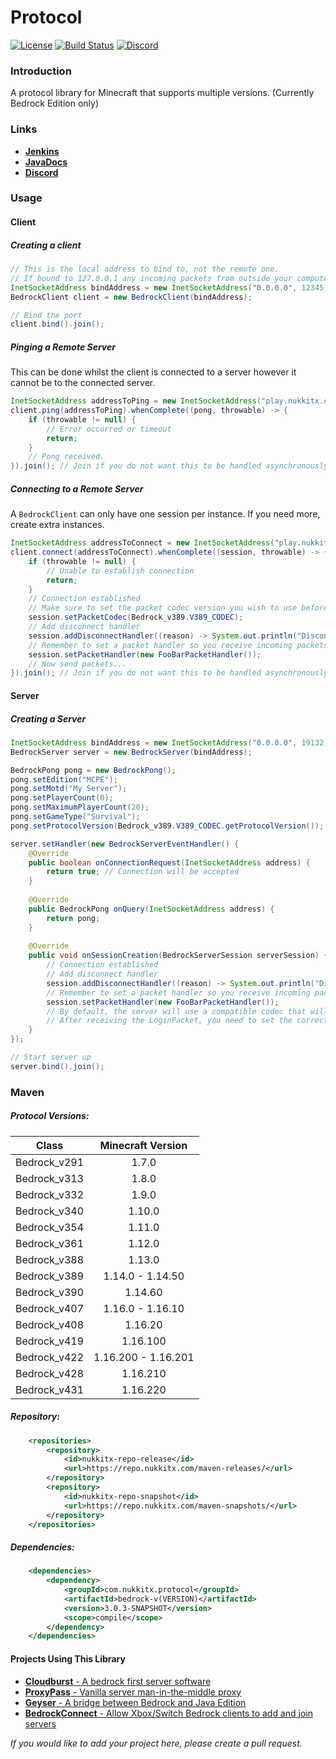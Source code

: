 # Protocol

[![License](https://img.shields.io/badge/license-LGPL-blue.svg)](LICENSE)
[![Build Status](https://ci.nukkitx.com/job/NukkitX/job/Protocol/job/master/badge/icon)](https://ci.nukkitx.com/job/NukkitX/job/Protocol/job/master/)
[![Discord](https://img.shields.io/discord/393465748535640064.svg)](https://discord.gg/seCw62a)

### Introduction

A protocol library for Minecraft that supports multiple versions. (Currently Bedrock Edition only)

### Links

* __[Jenkins](https://ci.nukkitx.com/job/NukkitX/job/Protocol/)__
* __[JavaDocs](https://ci.nukkitx.com/job/NukkitX/job/Protocol/job/master/javadoc/index.html?overview-summary.html)__
* __[Discord](https://discord.gg/seCw62a)__

### Usage

#### Client

##### Creating a client
```java
// This is the local address to bind to, not the remote one.
// If bound to 127.0.0.1 any incoming packets from outside your computer will not be received.
InetSocketAddress bindAddress = new InetSocketAddress("0.0.0.0", 12345);
BedrockClient client = new BedrockClient(bindAddress);

// Bind the port
client.bind().join();
```

##### Pinging a Remote Server

This can be done whilst the client is connected to a server however it cannot be to the connected server.
```java
InetSocketAddress addressToPing = new InetSocketAddress("play.nukkitx.com", 19132);
client.ping(addressToPing).whenComplete((pong, throwable) -> {
    if (throwable != null) {
        // Error occurred or timeout
        return;
    }
    // Pong received.
}).join(); // Join if you do not want this to be handled asynchronously.
```

##### Connecting to a Remote Server

A `BedrockClient` can only have one session per instance. If you need more, create extra instances.

```java
InetSocketAddress addressToConnect = new InetSocketAddress("play.nukkitx.com", 19132);
client.connect(addressToConnect).whenComplete((session, throwable) -> {
    if (throwable != null) {
        // Unable to establish connection
        return;
    }
    // Connection established
    // Make sure to set the packet codec version you wish to use before sending out packets
    session.setPacketCodec(Bedrock_v389.V389_CODEC);
    // Add disconnect handler
    session.addDisconnectHandler((reason) -> System.out.println("Disconnected"));
    // Remember to set a packet handler so you receive incoming packets
    session.setPacketHandler(new FooBarPacketHandler());
    // Now send packets...
}).join(); // Join if you do not want this to be handled asynchronously.
```

#### Server

##### Creating a Server

```java
InetSocketAddress bindAddress = new InetSocketAddress("0.0.0.0", 19132);
BedrockServer server = new BedrockServer(bindAddress);

BedrockPong pong = new BedrockPong();
pong.setEdition("MCPE");
pong.setMotd("My Server");
pong.setPlayerCount(0);
pong.setMaximumPlayerCount(20);
pong.setGameType("Survival");
pong.setProtocolVersion(Bedrock_v389.V389_CODEC.getProtocolVersion());

server.setHandler(new BedrockServerEventHandler() {
    @Override
    public boolean onConnectionRequest(InetSocketAddress address) {
        return true; // Connection will be accepted
    }
    
    @Override
    public BedrockPong onQuery(InetSocketAddress address) {
        return pong;
    }
    
    @Override
    public void onSessionCreation(BedrockServerSession serverSession) {
        // Connection established
        // Add disconnect handler
        session.addDisconnectHandler((reason) -> System.out.println("Disconnected"));
        // Remember to set a packet handler so you receive incoming packets
        session.setPacketHandler(new FooBarPacketHandler());
        // By default, the server will use a compatible codec that will read any LoginPacket.
        // After receiving the LoginPacket, you need to set the correct packet codec for the client and continue. 
    }
});

// Start server up
server.bind().join();
```

### Maven

##### Protocol Versions:

|    Class     |  Minecraft Version  |
|:------------:|:-------------------:|
| Bedrock_v291 |        1.7.0        |
| Bedrock_v313 |        1.8.0        |
| Bedrock_v332 |        1.9.0        |
| Bedrock_v340 |       1.10.0        |
| Bedrock_v354 |       1.11.0        |
| Bedrock_v361 |       1.12.0        |
| Bedrock_v388 |       1.13.0        |
| Bedrock_v389 |  1.14.0 - 1.14.50   |
| Bedrock_v390 |       1.14.60       |
| Bedrock_v407 |  1.16.0 - 1.16.10   |
| Bedrock_v408 |       1.16.20       |
| Bedrock_v419 |      1.16.100       |
| Bedrock_v422 | 1.16.200 - 1.16.201 |
| Bedrock_v428 |      1.16.210       |
| Bedrock_v431 |      1.16.220       |

##### Repository:

```xml
    <repositories>
        <repository>
            <id>nukkitx-repo-release</id>
            <url>https://repo.nukkitx.com/maven-releases/</url>
        </repository>
        <repository>
            <id>nukkitx-repo-snapshot</id>
            <url>https://repo.nukkitx.com/maven-snapshots/</url>
        </repository>
    </repositories>
```

##### Dependencies:

```xml
    <dependencies>
        <dependency>
            <groupId>com.nukkitx.protocol</groupId>
            <artifactId>bedrock-v(VERSION)</artifactId>
            <version>3.0.3-SNAPSHOT</version>
            <scope>compile</scope>
        </dependency>
    </dependencies>
```

#### Projects Using This Library

* [__Cloudburst__ - A bedrock first server software](https://github.com/CloudburstMC/Server)
* [__ProxyPass__ - Vanilla server man-in-the-middle proxy](https://github.com/NukkitX/ProxyPass)
* [__Geyser__ - A bridge between Bedrock and Java Edition](https://github.com/GeyserMC/Geyser)
* [__BedrockConnect__ - Allow Xbox/Switch Bedrock clients to add and join servers](https://github.com/Pugmatt/BedrockConnect)

_If you would like to add your project here, please create a pull request._
